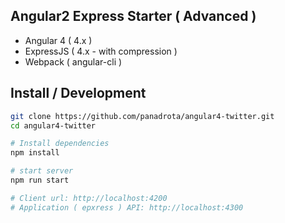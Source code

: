 ## Angular2 Express Starter ( Advanced )

- Angular 4 ( 4.x )
- ExpressJS ( 4.x - with compression )
- Webpack ( angular-cli )

## Install / Development

```bash
git clone https://github.com/panadrota/angular4-twitter.git
cd angular4-twitter

# Install dependencies
npm install

# start server
npm run start

# Client url: http://localhost:4200
# Application ( epxress ) API: http://localhost:4300
```

